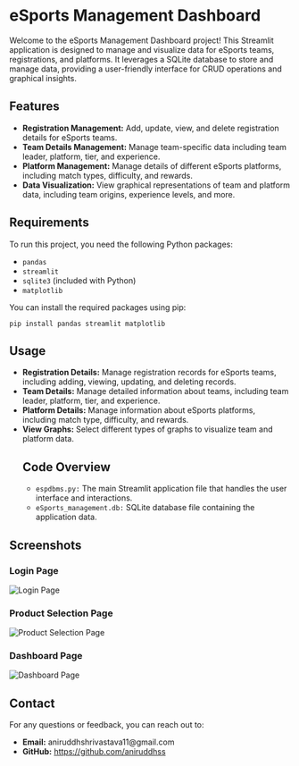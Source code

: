 <!DOCTYPE html>
<html lang="en">
<head>
    <meta charset="UTF-8">
    <meta name="viewport" content="width=device-width, initial-scale=1.0">

   
</head>
<body>
    <h1>eSports Management Dashboard</h1>
    <p>Welcome to the eSports Management Dashboard project! This Streamlit application is designed to manage and visualize data for eSports teams, registrations, and platforms. It leverages a SQLite database to store and manage data, providing a user-friendly interface for CRUD operations and graphical insights.</p>
    <h2>Features</h2>
    <ul>
        <li><strong>Registration Management:</strong> Add, update, view, and delete registration details for eSports teams.</li>
        <li><strong>Team Details Management:</strong> Manage team-specific data including team leader, platform, tier, and experience.</li>
        <li><strong>Platform Management:</strong> Manage details of different eSports platforms, including match types, difficulty, and rewards.</li>
        <li><strong>Data Visualization:</strong> View graphical representations of team and platform data, including team origins, experience levels, and more.</li>
    </ul>
    <h2>Requirements</h2>
    <p>To run this project, you need the following Python packages:</p>
    <ul>
        <li><code>pandas</code></li>
        <li><code>streamlit</code></li>
        <li><code>sqlite3</code> (included with Python)</li>
        <li><code>matplotlib</code></li>
    </ul>
    <p>You can install the required packages using pip:</p>
    <pre><code>pip install pandas streamlit matplotlib</code></pre>
    <h2>Usage</h2>
    <ul>
        <li><strong>Registration Details:</strong> Manage registration records for eSports teams, including adding, viewing, updating, and deleting records.</li>
        <li><strong>Team Details:</strong> Manage detailed information about teams, including team leader, platform, tier, and experience.</li>
        <li><strong>Platform Details:</strong> Manage information about eSports platforms, including match type, difficulty, and rewards.</li>
        <li><strong>View Graphs:</strong> Select different types of graphs to visualize team and platform data.</li>
    <h2>Code Overview</h2>
    <ul>
        <li><code>espdbms.py:</code> The main Streamlit application file that handles the user interface and interactions.</li>
        <li><code>eSports_management.db:</code> SQLite database file containing the application data.</li>
    </ul>
    </ul>
    <h2>Screenshots</h2>
    <h3>Login Page</h3>
    <img src="path-to-your-screenshot/login_page.png" alt="Login Page" class="screenshot">
    <h3>Product Selection Page</h3>
    <img src="path-to-your-screenshot/product_selection_page.png" alt="Product Selection Page" class="screenshot">
    <h3>Dashboard Page</h3>
    <img src="path-to-your-screenshot/dashboard_page.png" alt="Dashboard Page" class="screenshot">
    <h2>Contact</h2>
    <p>For any questions or feedback, you can reach out to:</p>
    <ul>
        <li><strong>Email:</strong> aniruddhshrivastava11@gmail.com</li>
        <li><strong>GitHub:</strong> <a href="https://github.com/aniruddhss">https://github.com/aniruddhss</a></li>
    </ul>
</body>
</html>
